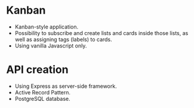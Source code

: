 # Kanban

- Kanban-style application. 
- Possibility to subscribe and create lists and cards inside those lists, as well as assigning tags (labels) to cards.
- Using vanilla Javascript only.

# API creation
- Using Express as server-side framework.
- Active Record Pattern.
- PostgreSQL database.
